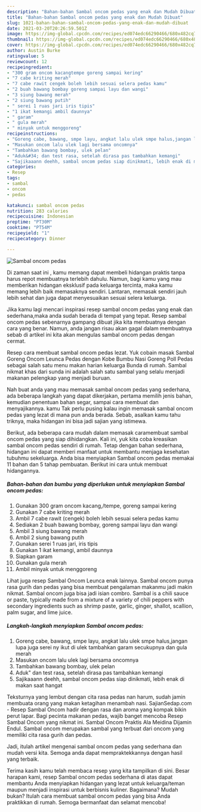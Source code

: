 ```yaml
---
description: "Bahan-bahan Sambal oncom pedas yang enak dan Mudah Dibuat"
title: "Bahan-bahan Sambal oncom pedas yang enak dan Mudah Dibuat"
slug: 1021-bahan-bahan-sambal-oncom-pedas-yang-enak-dan-mudah-dibuat
date: 2021-03-20T20:26:59.501Z
image: https://img-global.cpcdn.com/recipes/ed074edc66290466/680x482cq70/sambal-oncom-pedas-foto-resep-utama.jpg
thumbnail: https://img-global.cpcdn.com/recipes/ed074edc66290466/680x482cq70/sambal-oncom-pedas-foto-resep-utama.jpg
cover: https://img-global.cpcdn.com/recipes/ed074edc66290466/680x482cq70/sambal-oncom-pedas-foto-resep-utama.jpg
author: Austin Burke
ratingvalue: 5
reviewcount: 12
recipeingredient:
- "300 gram oncom kacangtempe goreng sampai kering"
- "7 cabe kriting merah"
- "7 cabe rawit cengek boleh lebih sesuai selera pedas kamu"
- "2 buah bawang bombay goreng sampai layu dan wangi"
- "3 siung bawang merah"
- "2 siung bawang putih"
- " serei 1 ruas jari iris tipis"
- "1 ikat kemangi ambil daunnya"
- " garam"
- " gula merah"
- " minyak untuk menggoreng"
recipeinstructions:
- "Goreng cabe, bawang, smpe layu, angkat lalu ulek smpe halus,jangan lupa juga serei ny ikut di ulek tambahkan garam secukupnya dan gula merah"
- "Masukan oncom lalu ulek lagi bersama oncomnya"
- "Tambahkan bawang bombay, ulek pelan"
- "Aduk&#34; dan test rasa, setelah dirasa pas tambahkan kemangi"
- "Sajikaaann deehh, sambal oncom pedas siap dinikmati, lebih enak di makan saat hangat"
categories:
- Resep
tags:
- sambal
- oncom
- pedas

katakunci: sambal oncom pedas 
nutrition: 283 calories
recipecuisine: Indonesian
preptime: "PT30M"
cooktime: "PT54M"
recipeyield: "1"
recipecategory: Dinner

---
```



![Sambal oncom pedas](https://img-global.cpcdn.com/recipes/ed074edc66290466/680x482cq70/sambal-oncom-pedas-foto-resep-utama.jpg)

Di zaman  saat ini , kamu memang dapat membeli hidangan praktis tanpa harus repot membuatnya terlebih dahulu. Namun, bagi kamu yang mau memberikan hidangan eksklusif pada keluarga tercinta, maka kamu memang lebih baik memasaknya sendiri. Lantaran, memasak sendiri jauh lebih sehat dan juga dapat menyesuaikan sesuai selera keluarga.

Jika kamu lagi mencari inspirasi resep sambal oncom pedas yang enak dan sederhana,maka anda sudah berada di tempat yang tepat. Resep sambal oncom pedas  sebenarnya gampang dibuat jika kita membuatnya dengan cara yang benar. Namun, anda jangan risau akan gagal dalam membuatnya 
sebab di artikel ini kita akan mengulas sambal oncom pedas dengan cermat.  

Resep cara membuat sambal oncom pedas lezat. Yuk cobain masak Sambal Goreng Oncom Leunca Pedas dengan Kobe Bumbu Nasi Goreng Poll Pedas sebagai salah satu menu makan harian keluarga Bunda di rumah. Sambal nikmat khas dari sunda ini adalah salah satu sambal yang selalu menjadi makanan pelengkap yang menjadi buruan.

Nah buat anda yang mau memasak sambal oncom pedas yang sederhana, ada beberapa langkah yang dapat dikerjakan, pertama memilih jenis bahan, kemudian penentuan bahan segar, sampai cara membuat dan menyajikannya. kamu Tak perlu pusing kalau ingin memasak sambal oncom pedas yang lezat di mana pun anda berada. Sebab, asalkan kamu  tahu triknya, maka hidangan ini bisa jadi sajian yang istimewa.

Berikut, ada beberapa cara mudah dalam memasak caramembuat sambal oncom pedas yang siap dihidangkan. Kali ini, yuk kita coba kreasikan sambal oncom pedas sendiri di rumah. Tetap dengan bahan sederhana, hidangan ini dapat memberi manfaat untuk membantu menjaga kesehatan tubuhmu sekeluarga. Anda bisa menyiapkan Sambal oncom pedas memakai 11 bahan dan 5 tahap pembuatan. Berikut ini cara untuk membuat hidangannya.

<!--inarticleads1-->

##### Bahan-bahan dan bumbu yang diperlukan untuk menyiapkan Sambal oncom pedas:

1. Gunakan 300 gram oncom kacang,/tempe, goreng sampai kering
1. Gunakan 7 cabe kriting merah
1. Ambil 7 cabe rawit (cengek) boleh lebih sesuai selera pedas kamu
1. Sediakan 2 buah bawang bombay, goreng sampai layu dan wangi
1. Ambil 3 siung bawang merah
1. Ambil 2 siung bawang putih
1. Gunakan  serei 1 ruas jari, iris tipis
1. Gunakan 1 ikat kemangi, ambil daunnya
1. Siapkan  garam
1. Gunakan  gula merah
1. Ambil  minyak untuk menggoreng


Lihat juga resep Sambal Oncom Leunca enak lainnya. Sambal oncom punya rasa gurih dan pedas yang bisa membuat pengalaman makanmu jadi makin nikmat. Sambal oncom juga bisa jadi isian combro. Sambal is a chili sauce or paste, typically made from a mixture of a variety of chili peppers with secondary ingredients such as shrimp paste, garlic, ginger, shallot, scallion, palm sugar, and lime juice. 

<!--inarticleads2-->

##### Langkah-langkah menyiapkan Sambal oncom pedas:

1. Goreng cabe, bawang, smpe layu, angkat lalu ulek smpe halus,jangan lupa juga serei ny ikut di ulek tambahkan garam secukupnya dan gula merah
1. Masukan oncom lalu ulek lagi bersama oncomnya
1. Tambahkan bawang bombay, ulek pelan
1. Aduk&#34; dan test rasa, setelah dirasa pas tambahkan kemangi
1. Sajikaaann deehh, sambal oncom pedas siap dinikmati, lebih enak di makan saat hangat


Teksturnya yang lembut dengan cita rasa pedas nan harum, sudah jamin membuata orang yang makan ketagihan menambah nasi. SajianSedap.com - Resep Sambal Oncom hadir dengan rasa dan aroma yang kompak bikin perut lapar. Bagi pecinta makanan pedas, wajib banget mencoba Resep Sambal Oncom yang nikmat ini. Sambal Oncom Praktis Ala Meidina Dijamin Endul. Sambal oncom merupakan sambal yang terbuat dari oncom yang memiliki cita rasa gurih dan pedas. 

Jadi, itulah artikel mengenai  sambal oncom pedas  yang sederhana dan mudah versi kita. Semoga anda dapat mempraktekkannya dengan hasil yang terbaik. 

Terima kasih kamu telah membaca resep yang kita tampilkan di sini. Besar harapan kami, resep  Sambal oncom pedas sederhana di atas dapat membantu Anda menyiapkan hidangan yang lezat untuk keluarga/teman maupun menjadi inspirasi untuk berbisnis kuliner. Bagaimana? Mudah bukan? Itulah cara membuat sambal oncom pedas yang bisa Anda praktikkan di rumah. Semoga bermanfaat dan selamat mencoba!

